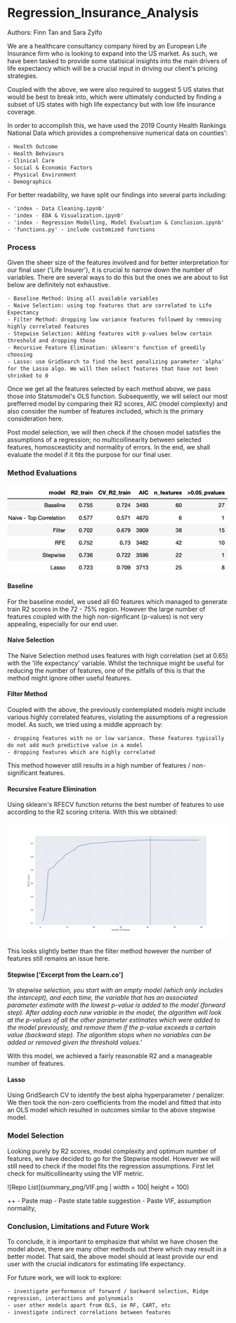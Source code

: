 # Regression_Insurance_Analysis
Authors: Finn Tan and Sara Zylfo

We are a healthcare consultancy company hired by an European Life Insurance firm who is looking to expand into the US market. As such, we have been tasked to provide some statisical insights into the main drivers of life expectancy which will be a crucial input in driving our client's pricing strategies.

Coupled with the above, we were also required to suggest 5 US states that would be best to break into, which were ultimately conducted by finding a subset of US states with high life expectancy but with low life insurance coverage. 

In order to accomplish this, we have used the 2019 County Health Rankings National Data which provides a comprehensive numerical data on counties':

    - Health Outcome
    - Health Behviours
    - Clinical Care
    - Social & Economic Factors
    - Physical Environment
    - Demographics
    
For better readability, we have split our findings into several parts including:

    - 'index - Data Cleaning.ipynb'
    - 'index - EDA & Visualization.ipynb' 
    - 'index - Regression Modelling, Model Evaluation & Conclusion.ipynb'
    - 'functions.py' - include customized functions

### Process 
 
Given the sheer size of the features involved and for better interpretation for our final user ('Life Insurer'), it is crucial to narrow down the number of variables. There are several ways to do this but the ones we are about to list below are definitely not exhaustive.

    - Baseline Method: Using all available variables
    - Naive Selection: using top features that are correlated to Life Expectancy
    - Filter Method: dropping low variance features followed by removing highly correlated features
    - Stepwise Selection: Adding features with p-values below certain threshold and dropping those
    - Recursive Feature Elimination: sklearn's function of greedily choosing
    - Lasso: use GridSearch to find the best penalizing parameter 'alpha' for the Lasso algo. We will then select features that have not been shrinked to 0

Once we get all the features selected by each method above, we pass those into Statsmodel's OLS function. Subsequently, we will select our most prefferred model by comparing their R2 scores, AIC (model complexity) and also consider the number of features included, which is the primary consideration here.

Post model selection, we will then check if the chosen model satisfies the assumptions of a regression; no multicollinearity between selected features, homosceasticity and normality of errors. In the end, we shall evaluate the model if it fits the purpose for our final user.

### Method Evaluations

![Repo List](summary_png/summary_models.png)

#### Baseline
For the baseline model, we used all 60 features which managed to generate train R2 scores in the 72 - 75% region. However the large number of features coupled with the high non-signficant (p-values) is not very appealing, especially for our end user.

#### Naive Selection
The Naive Selection method uses features with high correlation (set at 0.65) with the 'life expectancy' variable. Whilst the technique might be useful for reducing the number of features, one of the pitfalls of this is that the method might ignore other useful features.

#### Filter Method
Coupled with the above, the previously contemplated models might include various highly correlated features, violating the assumptions of a regression model. As such, we tried using a middle approach by:
    
    - dropping features with no or low variance. These features typically do not add much predictive value in a model
    - dropping features which are highly correlated

This method however still results in a high number of features / non-significant features.

#### Recursive Feature Elimination
Using sklearn's RFECV function returns the best number of features to use according to the R2 scoring criteria. With this we obtained:

![Repo List](summary_png/RFECV.png)

This looks slightly better than the filter method however the number of features still remains an issue here.

#### Stepwise ['Excerpt from the Learn.co']
*'In stepwise selection, you start with an empty model (which only includes the intercept), and each time, the variable that has an associated parameter estimate with the lowest p-value is added to the model (forward step). After adding each new variable in the model, the algorithm will look at the p-values of all the other parameter estimates which were added to the model previously, and remove them if the p-value exceeds a certain value (backward step). The algorithm stops when no variables can be added or removed given the threshold values.'*

With this model, we achieved a fairly reasonable R2 and a manageable number of features. 

#### Lasso
Using GridSearch CV to identify the best alpha hyperparameter / penalizer. We then took the non-zero coefficients from the model and fitted that into an OLS model which resulted in outcomes similar to the above stepwise model.

### Model Selection
Looking purely by R2 scores, model complexity and optimum number of features, we have decided to go for the Stepwise model. However we will still need to check if the model fits the regression assumptions. First let check for multicollinearity using the VIF metric.

![Repo List](summary_png/VIF.png | width = 100| height = 100)


++
    - Paste map
    - Paste state table suggestion
    - Paste VIF, assumption normality,  






### Conclusion, Limitations and Future Work
To conclude, it is important to emphasize that whilst we have chosen the model above, there are many other methods out there which may result in a better model. That said, the above model should at least provide our end user with the crucial indicators for estimating life expectancy.

For future work, we will look to explore:

    - investigate performance of forward / backward selection, Ridge regression, interactions and polynomials
    - user other models apart from OLS, ie RF, CART, etc
    - investigate indirect correlations between features
 
